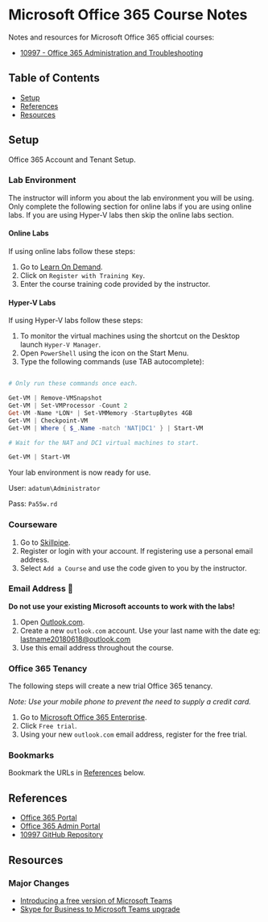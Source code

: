 # Microsoft Office 365 Course Notes

Notes and resources for Microsoft Office 365 official courses:

* [10997 - Office 365 Administration and Troubleshooting](https://www.microsoft.com/en-us/learning/course.aspx?cid=10997)

## Table of Contents

* [Setup](#setup)
* [References](#references)
* [Resources](#resources)

## Setup

Office 365 Account and Tenant Setup.

### Lab Environment

The instructor will inform you about the lab environment you will be using. Only complete the following section for online labs if you are using online labs. If you are using Hyper-V labs then skip the online labs section.

#### Online Labs

If using online labs follow these steps:

1. Go to [Learn On Demand](https://ddls.learnondemand.net/).
1. Click on `Register with Training Key`.
1. Enter the course training code provided by the instructor.

#### Hyper-V Labs

If using Hyper-V labs follow these steps:

1. To monitor the virtual machines using the shortcut on the Desktop launch `Hyper-V Manager`.
1. Open `PowerShell` using the icon on the Start Menu.
1. Type the following commands (use TAB autocomplete):

```powershell

# Only run these commands once each.

Get-VM | Remove-VMSnapshot
Get-VM | Set-VMProcessor -Count 2
Get-VM -Name *LON* | Set-VMMemory -StartupBytes 4GB
Get-VM | Checkpoint-VM
Get-VM | Where { $_.Name -match 'NAT|DC1' } | Start-VM

# Wait for the NAT and DC1 virtual machines to start.

Get-VM | Start-VM

```

Your lab environment is now ready for use.

User: `adatum\Administrator`

Pass: `Pa55w.rd`

### Courseware

1. Go to [Skillpipe](https://skillpipe.com/en-GB/).
1. Register or login with your account. If registering use a personal email address.
1. Select `Add a Course` and use the code given to you by the instructor.

### Email Address 📧

__Do not use your existing Microsoft accounts to work with the labs!__

1. Open [Outlook.com](https://outlook.live.com/owa/).
1. Create a new `outlook.com` account. Use your last name with the date eg: lastname20180618@outlook.com
1. Use this email address throughout the course.

### Office 365 Tenancy

The following steps will create a new trial Office 365 tenancy.

_Note: Use your mobile phone to prevent the need to supply a credit card._

1. Go to [Microsoft Office 365 Enterprise](https://products.office.com/en-au/business/office-365-enterprise-e3-business-software).
1. Click `Free trial`.
1. Using your new `outlook.com` email address, register for the free trial.

### Bookmarks

Bookmark the URLs in [References](#references) below.

## References

* [Office 365 Portal](https://portal.office.com/)
* [Office 365 Admin Portal](https://admin.microsoft.com/)
* [10997 GitHub Repository](https://github.com/MicrosoftLearning/10997-O365AdministrationandTroubleshooting)

## Resources

### Major Changes

* [Introducing a free version of Microsoft Teams](https://techcommunity.microsoft.com/t5/Microsoft-Teams-Blog/Introducing-a-free-version-of-Microsoft-Teams/ba-p/214592)
* [Skype for Business to Microsoft Teams upgrade](https://docs.microsoft.com/en-us/MicrosoftTeams/journey-skypeforbusiness-teams)



